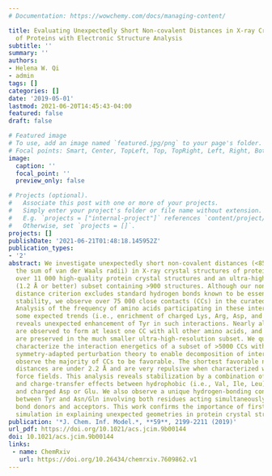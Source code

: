 ```yaml
---
# Documentation: https://wowchemy.com/docs/managing-content/

title: Evaluating Unexpectedly Short Non-covalent Distances in X-ray Crystal Structures
  of Proteins with Electronic Structure Analysis
subtitle: ''
summary: ''
authors:
- Helena W. Qi
- admin
tags: []
categories: []
date: '2019-05-01'
lastmod: 2021-06-20T14:45:43-04:00
featured: false
draft: false

# Featured image
# To use, add an image named `featured.jpg/png` to your page's folder.
# Focal points: Smart, Center, TopLeft, Top, TopRight, Left, Right, BottomLeft, Bottom, BottomRight.
image:
  caption: ''
  focal_point: ''
  preview_only: false

# Projects (optional).
#   Associate this post with one or more of your projects.
#   Simply enter your project's folder or file name without extension.
#   E.g. `projects = ["internal-project"]` references `content/project/deep-learning/index.md`.
#   Otherwise, set `projects = []`.
projects: []
publishDate: '2021-06-21T01:48:18.145952Z'
publication_types:
- '2'
abstract: We investigate unexpectedly short non-covalent distances (<85% of
  the sum of van der Waals radii) in X-ray crystal structures of proteins. We curate
  over 11 000 high-quality protein crystal structures and an ultra-high-resolution
  (1.2 Å or better) subset containing >900 structures. Although our non-covalent
  distance criterion excludes standard hydrogen bonds known to be essential in protein
  stability, we observe over 75 000 close contacts (CCs) in the curated protein structures.
  Analysis of the frequency of amino acids participating in these interactions demonstrates
  some expected trends (i.e., enrichment of charged Lys, Arg, Asp, and Glu) but also
  reveals unexpected enhancement of Tyr in such interactions. Nearly all amino acids
  are observed to form at least one CC with all other amino acids, and most interactions
  are preserved in the much smaller ultra-high-resolution subset. We quantum-mechanically
  characterize the interaction energetics of a subset of >5000 CCs with
  symmetry-adapted perturbation theory to enable decomposition of interactions. We
  observe the majority of CCs to be favorable. The shortest favorable non-covalent
  distances are under 2.2 Å and are very repulsive when characterized with classical
  force fields. This analysis reveals stabilization by a combination of electrostatic
  and charge-transfer effects between hydrophobic (i.e., Val, Ile, Leu) amino acids
  and charged Asp or Glu. We also observe a unique hydrogen-bonding configuration
  between Tyr and Asn/Gln involving both residues acting simultaneously as hydrogen
  bond donors and acceptors. This work confirms the importance of first-principles
  simulation in explaining unexpected geometries in protein crystal structures.
publication: '*J. Chem. Inf. Model.*, **59**, 2199-2211 (2019)'
url_pdf: https://doi.org/10.1021/acs.jcim.9b00144
doi: 10.1021/acs.jcim.9b00144
links:
 - name: ChemRxiv
   url: https://doi.org/10.26434/chemrxiv.7609862.v1
---
```

